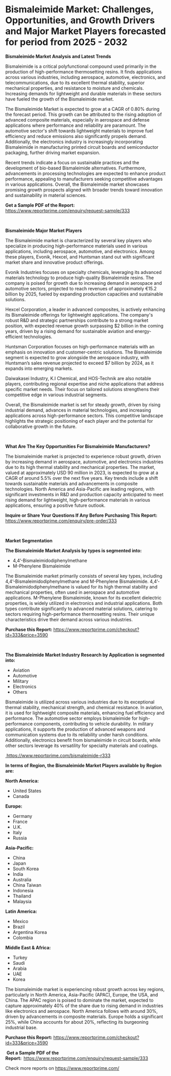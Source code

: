 <p><h1>Bismaleimide Market: Challenges, Opportunities, and Growth Drivers and Major Market Players forecasted for period from 2025 - 2032</h1></p><p><strong>Bismaleimide Market Analysis and Latest Trends</strong></p>
<p><p>Bismaleimide is a critical polyfunctional compound used primarily in the production of high-performance thermosetting resins. It finds applications across various industries, including aerospace, automotive, electronics, and telecommunications, due to its excellent thermal stability, superior mechanical properties, and resistance to moisture and chemicals. Increasing demands for lightweight and durable materials in these sectors have fueled the growth of the Bismaleimide market.</p><p>The Bismaleimide Market is expected to grow at a CAGR of 0.80% during the forecast period. This growth can be attributed to the rising adoption of advanced composite materials, especially in aerospace and defense applications where performance and reliability are paramount. The automotive sector's shift towards lightweight materials to improve fuel efficiency and reduce emissions also significantly propels demand. Additionally, the electronics industry is increasingly incorporating Bismaleimide in manufacturing printed circuit boards and semiconductor packaging, further driving market expansion.</p><p>Recent trends indicate a focus on sustainable practices and the development of bio-based Bismaleimide alternatives. Furthermore, advancements in processing technologies are expected to enhance product performance, appealing to manufacturers seeking competitive advantages in various applications. Overall, the Bismaleimide market showcases promising growth prospects aligned with broader trends toward innovation and sustainability in material sciences.</p></p>
<p><strong>Get a Sample PDF of the Report:&nbsp;</strong> <a href="https://www.reportprime.com/enquiry/request-sample/333?utm_campaign=2395&utm_medium=2&utm_source=Github&utm_content=ia&utm_term=18032025&utm_id=bismaleimide">https://www.reportprime.com/enquiry/request-sample/333</a></p>
<p>&nbsp;</p>
<p><strong>Bismaleimide Major Market Players</strong></p>
<p><p>The Bismaleimide market is characterized by several key players who specialize in producing high-performance materials used in various applications, including aerospace, automotive, and electronics. Among these players, Evonik, Hexcel, and Huntsman stand out with significant market share and innovative product offerings.</p><p>Evonik Industries focuses on specialty chemicals, leveraging its advanced materials technology to produce high-quality Bismaleimide resins. The company is poised for growth due to increasing demand in aerospace and automotive sectors, projected to reach revenues of approximately €15.2 billion by 2025, fueled by expanding production capacities and sustainable solutions.</p><p>Hexcel Corporation, a leader in advanced composites, is actively enhancing its Bismaleimide offerings for lightweight applications. The company's robust R&D and strategic partnerships contribute to a strong market position, with expected revenue growth surpassing $2 billion in the coming years, driven by a rising demand for sustainable aviation and energy-efficient technologies.</p><p>Huntsman Corporation focuses on high-performance materials with an emphasis on innovation and customer-centric solutions. The Bismaleimide segment is expected to grow alongside the aerospace industry, with Huntsman’s sales revenue projected to exceed $7 billion by 2024, as it expands into emerging markets.</p><p>Daiwakasei Industry, K.I Chemical, and HOS-Technik are also notable players, contributing regional expertise and niche applications that address specific market needs. Their focus on tailored solutions strengthens their competitive edge in various industrial segments.</p><p>Overall, the Bismaleimide market is set for steady growth, driven by rising industrial demand, advances in material technologies, and increasing applications across high-performance sectors. This competitive landscape highlights the strategic positioning of each player and the potential for collaborative growth in the future.</p></p>
<p>&nbsp;</p>
<p><strong>What Are The Key Opportunities For Bismaleimide Manufacturers?</strong></p>
<p><p>The bismaleimide market is projected to experience robust growth, driven by increasing demand in aerospace, automotive, and electronics industries due to its high thermal stability and mechanical properties. The market, valued at approximately USD 90 million in 2023, is expected to grow at a CAGR of around 5.5% over the next five years. Key trends include a shift towards sustainable materials and advancements in composite technologies. North America and Asia-Pacific are leading regions, with significant investments in R&D and production capacity anticipated to meet rising demand for lightweight, high-performance materials in various applications, ensuring a positive future outlook.</p></p>
<p><strong>Inquire or Share Your Questions If Any Before Purchasing This Report:</strong> <a href="https://www.reportprime.com/enquiry/pre-order/333?utm_campaign=2395&utm_medium=2&utm_source=Github&utm_content=ia&utm_term=18032025&utm_id=bismaleimide">https://www.reportprime.com/enquiry/pre-order/333</a></p>
<p>&nbsp;</p>
<p><strong>Market Segmentation</strong></p>
<p><strong>The Bismaleimide Market Analysis by types is segmented into:</strong></p>
<p><ul><li>4,4’-Bismaleimidodiphenylmethane</li><li>M-Phenylene Bismaleimide</li></ul></p>
<p><p>The Bismaleimide market primarily consists of several key types, including 4,4’-Bismaleimidodiphenylmethane and M-Phenylene Bismaleimide. 4,4’-Bismaleimidodiphenylmethane is valued for its high thermal stability and mechanical properties, often used in aerospace and automotive applications. M-Phenylene Bismaleimide, known for its excellent dielectric properties, is widely utilized in electronics and industrial applications. Both types contribute significantly to advanced material solutions, catering to sectors requiring high-performance thermosetting resins. Their unique characteristics drive their demand across various industries.</p></p>
<p><strong>Purchase this Report:&nbsp;</strong><a href="https://www.reportprime.com/checkout?id=333&price=3590&utm_campaign=2395&utm_medium=2&utm_source=Github&utm_content=ia&utm_term=18032025&utm_id=bismaleimide">https://www.reportprime.com/checkout?id=333&price=3590</a></p>
<p>&nbsp;</p>
<p><strong>The Bismaleimide Market Industry Research by Application is segmented into:</strong></p>
<p><ul><li>Aviation</li><li>Automotive</li><li>Military</li><li>Electronics</li><li>Others</li></ul></p>
<p><p>Bismaleimide is utilized across various industries due to its exceptional thermal stability, mechanical strength, and chemical resistance. In aviation, it is used for lightweight composite materials, enhancing fuel efficiency and performance. The automotive sector employs bismaleimide for high-performance components, contributing to vehicle durability. In military applications, it supports the production of advanced weapons and communication systems due to its reliability under harsh conditions. Additionally, electronics benefit from bismaleimide in circuit boards, while other sectors leverage its versatility for specialty materials and coatings.</p></p>
<p><a href="https://www.reportprime.com/bismaleimide-r333?utm_campaign=2395&utm_medium=2&utm_source=Github&utm_content=ia&utm_term=18032025&utm_id=bismaleimide">&nbsp;https://www.reportprime.com/bismaleimide-r333</a></p>
<p><strong>In terms of Region, the Bismaleimide Market Players available by Region are:</strong></p>
<p>
    <p> <strong> North America: </strong>
        <ul>
            <li>United States</li>
            <li>Canada</li>
        </ul>
        </p> 
    <p> <strong> Europe: </strong>
        <ul>
            <li>Germany</li>
            <li>France</li>
            <li>U.K.</li>
            <li>Italy</li>
            <li>Russia</li>
        </ul>
        </p> 
    <p> <strong> Asia-Pacific: </strong>
        <ul>
            <li>China</li>
            <li>Japan</li>
            <li>South Korea</li>
            <li>India</li>
            <li>Australia</li>
            <li>China Taiwan</li>
            <li>Indonesia</li>
            <li>Thailand</li>
            <li>Malaysia</li>
        </ul>
        </p> 
    <p> <strong> Latin America: </strong>
        <ul>
            <li>Mexico</li>
            <li>Brazil</li>
            <li>Argentina Korea</li>
            <li>Colombia</li>
        </ul>
        </p> 
    <p> <strong> Middle East & Africa: </strong>
        <ul>
            <li>Turkey</li>
            <li>Saudi</li>
            <li>Arabia</li>
            <li>UAE</li>
            <li>Korea</li>
        </ul>
    </p>
    </p>
<p><p>The bismaleimide market is experiencing robust growth across key regions, particularly in North America, Asia-Pacific (APAC), Europe, the USA, and China. The APAC region is poised to dominate the market, expected to capture approximately 40% of the share due to rising demand in industries like electronics and aerospace. North America follows with around 30%, driven by advancements in composite materials. Europe holds a significant 25%, while China accounts for about 20%, reflecting its burgeoning industrial base.</p></p>
<p><strong>Purchase this Report: </strong><a href="https://www.reportprime.com/checkout?id=333&price=3590&utm_campaign=2395&utm_medium=2&utm_source=Github&utm_content=ia&utm_term=18032025&utm_id=bismaleimide">https://www.reportprime.com/checkout?id=333&price=3590</a></p>
<p>&nbsp;<strong>Get a Sample PDF of the Report:&nbsp;&nbsp;</strong><a href="https://www.reportprime.com/enquiry/request-sample/333?utm_campaign=2395&utm_medium=2&utm_source=Github&utm_content=ia&utm_term=18032025&utm_id=bismaleimide">https://www.reportprime.com/enquiry/request-sample/333</a></p>
<p><strong></strong></p>
<p>Check more reports on <a href="https://www.reportprime.com/?utm_campaign=2395&utm_medium=2&utm_source=Github&utm_content=ia&utm_term=18032025&utm_id=bismaleimide">https://www.reportprime.com/</a></p>